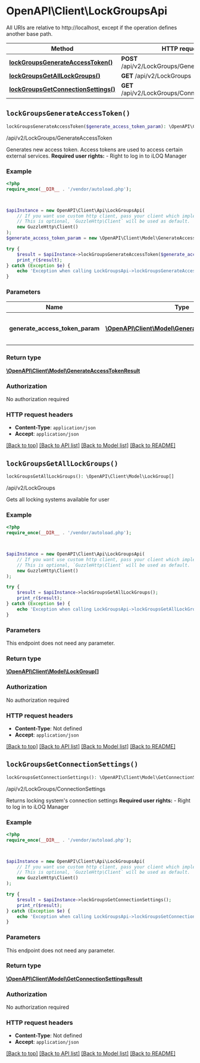 # OpenAPI\Client\LockGroupsApi

All URIs are relative to http://localhost, except if the operation defines another base path.

| Method | HTTP request | Description |
| ------------- | ------------- | ------------- |
| [**lockGroupsGenerateAccessToken()**](LockGroupsApi.md#lockGroupsGenerateAccessToken) | **POST** /api/v2/LockGroups/GenerateAccessToken | /api/v2/LockGroups/GenerateAccessToken |
| [**lockGroupsGetAllLockGroups()**](LockGroupsApi.md#lockGroupsGetAllLockGroups) | **GET** /api/v2/LockGroups | /api/v2/LockGroups |
| [**lockGroupsGetConnectionSettings()**](LockGroupsApi.md#lockGroupsGetConnectionSettings) | **GET** /api/v2/LockGroups/ConnectionSettings | /api/v2/LockGroups/ConnectionSettings |


## `lockGroupsGenerateAccessToken()`

```php
lockGroupsGenerateAccessToken($generate_access_token_param): \OpenAPI\Client\Model\GenerateAccessTokenResult
```

/api/v2/LockGroups/GenerateAccessToken

Generates new access token. Access tokens are used to access certain external services.    <b>Required user rights:</b>    - Right to log in to iLOQ Manager

### Example

```php
<?php
require_once(__DIR__ . '/vendor/autoload.php');



$apiInstance = new OpenAPI\Client\Api\LockGroupsApi(
    // If you want use custom http client, pass your client which implements `GuzzleHttp\ClientInterface`.
    // This is optional, `GuzzleHttp\Client` will be used as default.
    new GuzzleHttp\Client()
);
$generate_access_token_param = new \OpenAPI\Client\Model\GenerateAccessTokenParam(); // \OpenAPI\Client\Model\GenerateAccessTokenParam | Access token generation parameter

try {
    $result = $apiInstance->lockGroupsGenerateAccessToken($generate_access_token_param);
    print_r($result);
} catch (Exception $e) {
    echo 'Exception when calling LockGroupsApi->lockGroupsGenerateAccessToken: ', $e->getMessage(), PHP_EOL;
}
```

### Parameters

| Name | Type | Description  | Notes |
| ------------- | ------------- | ------------- | ------------- |
| **generate_access_token_param** | [**\OpenAPI\Client\Model\GenerateAccessTokenParam**](../Model/GenerateAccessTokenParam.md)| Access token generation parameter | |

### Return type

[**\OpenAPI\Client\Model\GenerateAccessTokenResult**](../Model/GenerateAccessTokenResult.md)

### Authorization

No authorization required

### HTTP request headers

- **Content-Type**: `application/json`
- **Accept**: `application/json`

[[Back to top]](#) [[Back to API list]](../../README.md#endpoints)
[[Back to Model list]](../../README.md#models)
[[Back to README]](../../README.md)

## `lockGroupsGetAllLockGroups()`

```php
lockGroupsGetAllLockGroups(): \OpenAPI\Client\Model\LockGroup[]
```

/api/v2/LockGroups

Gets all locking systems available for user

### Example

```php
<?php
require_once(__DIR__ . '/vendor/autoload.php');



$apiInstance = new OpenAPI\Client\Api\LockGroupsApi(
    // If you want use custom http client, pass your client which implements `GuzzleHttp\ClientInterface`.
    // This is optional, `GuzzleHttp\Client` will be used as default.
    new GuzzleHttp\Client()
);

try {
    $result = $apiInstance->lockGroupsGetAllLockGroups();
    print_r($result);
} catch (Exception $e) {
    echo 'Exception when calling LockGroupsApi->lockGroupsGetAllLockGroups: ', $e->getMessage(), PHP_EOL;
}
```

### Parameters

This endpoint does not need any parameter.

### Return type

[**\OpenAPI\Client\Model\LockGroup[]**](../Model/LockGroup.md)

### Authorization

No authorization required

### HTTP request headers

- **Content-Type**: Not defined
- **Accept**: `application/json`

[[Back to top]](#) [[Back to API list]](../../README.md#endpoints)
[[Back to Model list]](../../README.md#models)
[[Back to README]](../../README.md)

## `lockGroupsGetConnectionSettings()`

```php
lockGroupsGetConnectionSettings(): \OpenAPI\Client\Model\GetConnectionSettingsResult
```

/api/v2/LockGroups/ConnectionSettings

Returns locking system's connection settings    <b>Required user rights:</b>    - Right to log in to iLOQ Manager

### Example

```php
<?php
require_once(__DIR__ . '/vendor/autoload.php');



$apiInstance = new OpenAPI\Client\Api\LockGroupsApi(
    // If you want use custom http client, pass your client which implements `GuzzleHttp\ClientInterface`.
    // This is optional, `GuzzleHttp\Client` will be used as default.
    new GuzzleHttp\Client()
);

try {
    $result = $apiInstance->lockGroupsGetConnectionSettings();
    print_r($result);
} catch (Exception $e) {
    echo 'Exception when calling LockGroupsApi->lockGroupsGetConnectionSettings: ', $e->getMessage(), PHP_EOL;
}
```

### Parameters

This endpoint does not need any parameter.

### Return type

[**\OpenAPI\Client\Model\GetConnectionSettingsResult**](../Model/GetConnectionSettingsResult.md)

### Authorization

No authorization required

### HTTP request headers

- **Content-Type**: Not defined
- **Accept**: `application/json`

[[Back to top]](#) [[Back to API list]](../../README.md#endpoints)
[[Back to Model list]](../../README.md#models)
[[Back to README]](../../README.md)
